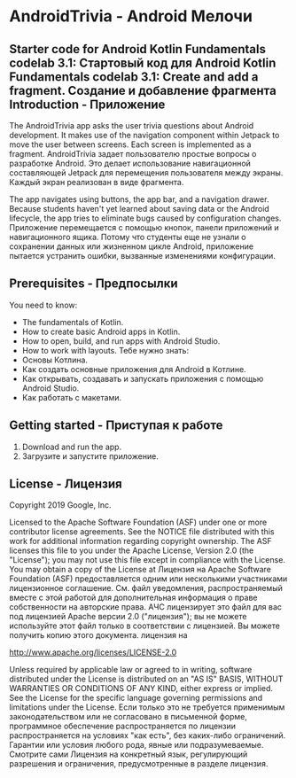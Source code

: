 AndroidTrivia - Android Мелочи
============================

Starter code for Android Kotlin Fundamentals codelab 3.1:
Стартовый код для Android Kotlin Fundamentals codelab 3.1:
Create and add a fragment.
Создание и добавление фрагмента
Introduction - Приложение
------------

The AndroidTrivia app asks the user trivia questions about Android development.
It makes use of the navigation component within Jetpack to move the user between
screens. Each screen is implemented as a fragment.
AndroidTrivia задает пользователю простые вопросы о разработке Android.
Это делает использование навигационной составляющей Jetpack для перемещения пользователя между
экраны. Каждый экран реализован в виде фрагмента.

The app navigates using buttons, the app bar, and a navigation drawer. Because
students haven't yet learned about saving data or the Android lifecycle, the app
tries to eliminate bugs caused by configuration changes.
Приложение перемещается с помощью кнопок, панели приложений и навигационного ящика. Потому что
студенты еще не узнали о сохранении данных или жизненном цикле Android, приложение
пытается устранить ошибки, вызванные изменениями конфигурации.

Prerequisites - Предпосылки
-------------

You need to know:
- The fundamentals of Kotlin.
- How to create basic Android apps in Kotlin.
- How to open, build, and run apps with Android Studio.
- How to work with layouts.
Тебе нужно знать:
- Основы Котлина.
- Как создать основные приложения для Android в Котлине.
- Как открывать, создавать и запускать приложения с помощью Android Studio.
- Как работать с макетами.

Getting started - Приступая к работе
---------------

1. Download and run the app.
1. Загрузите и запустите приложение.

License - Лицензия
-------

Copyright 2019 Google, Inc.

Licensed to the Apache Software Foundation (ASF) under one or more contributor
license agreements.  See the NOTICE file distributed with this work for
additional information regarding copyright ownership.  The ASF licenses this
file to you under the Apache License, Version 2.0 (the "License"); you may not
use this file except in compliance with the License.  You may obtain a copy of
the License at
Лицензия на Apache Software Foundation (ASF) предоставляется одним или несколькими участниками
лицензионное соглашение. См. файл уведомления, распространяемый вместе с этой работой для
дополнительная информация о праве собственности на авторские права. АЧС лицензирует это
файл для вас под лицензией Apache версии 2.0 ("лицензия"); вы не можете
используйте этот файл только в соответствии с лицензией. Вы можете получить копию этого документа.
лицензия на


  http://www.apache.org/licenses/LICENSE-2.0

Unless required by applicable law or agreed to in writing, software
distributed under the License is distributed on an "AS IS" BASIS, WITHOUT
WARRANTIES OR CONDITIONS OF ANY KIND, either express or implied.  See the
License for the specific language governing permissions and limitations under
the License.
Если только это не требуется применимым законодательством
или не согласовано в письменной форме, программное обеспечение
распространяется по лицензии распространяется на условиях "как есть", без каких-либо ограничений.
Гарантии или условия любого рода, явные или подразумеваемые. Смотрите сами
Лицензия на конкретный язык, регулирующий разрешения и ограничения, предусмотренные в разделе
лицензия.
